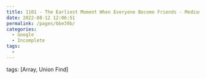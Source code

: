 ```yaml
---
title: 1101 - The Earliest Moment When Everyone Become Friends - Medium
date: 2022-08-12 12:06:51
permalink: /pages/bbe39b/
categories:
  - Google
  - Incomplete
tags:
  - 
---
```

tags: [Array, Union Find]